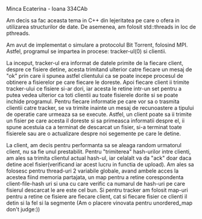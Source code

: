 Minca Ecaterina - Ioana 334CAb

Am decis sa fac aceasta tema in C++ din lejeritatea pe care o ofera in 
utilizarea structurilor de date. De asemenea, am folosit std::threads in loc
de pthreads.

Am avut de implementat o simulare a protocolul Bit Torrent, folosind MPI.
Astfel, programul se impartea in procese: tracker-ul(0) si clientii.

La inceput, tracker-ul era informat de datele primite de la fiecare client,
despre ce fisiere detine, acesta trimitand ulterior catre fiecare un
mesaj de "ok" prin care ii spunea astfel clientului ca se poate incepe procesul
de obtinere a fisierelor pe care fiecare le doreste. Apoi fiecare client ii
trimite tracker-ului ce fisiere si-ar dori, iar acesta le retine intr-un set
pentru a putea vedea ulterior ca toti clientii au toate fisierele dorite si
se poate inchide programul. Pentru fiecare informatie pe care vor sa o
trasmita clientii catre tracker, se va trimite inainte un mesaj de recunoastere
a tipului de operatie care urmeaza sa se execute. Astfel, un client poate sa ii
trimite un fisier pe care acesta il doreste si sa primeasca informatii despre el,
ii spune acestuia ca a terminat de descarcat un fisier, si-a terminat toate
fisierele sau are o actualizare despre noi segemente pe care le detine.

La client, am decis pentru performanta sa se aleaga random urmatorul client,
nu sa fie unul prestabilit. Pentru "trimiterea" hash-urilor intre clienti, am
ales sa trimita clientul actual hash-ul, iar celalalt va da "ack" doar daca
detine acel fisier(verificand iar acest lucru in functia de upload). Am ales sa
folosesc pentru thread-uri 2 variabile globale, avand ambele acces la acestea
fiind memoria partajata, un map pentru a retine corespondenta client-file-hash uri
si una cu care verific ca numarul de hash-uri pe care fisierul descarcat le are
este cel bun. Si pentru tracker am folosit map-uri pentru a retine ce fisiere are
fiecare client, cat si fiecare fisier ce clienti il detin si la fel si la segmente
(Am o placere vinovata pentru unordered_map don't judge:))

